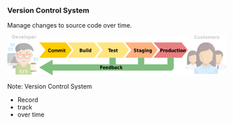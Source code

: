 ### Version Control System

Manage changes to source code over time.

![Pipeline - Commit](img/pipeline-commit.svg) <!-- .element: style="border:0;background-color:inherit;box-shadow:none;height:3em" -->

Note:
Version Control System
* Record
* track
* over time
